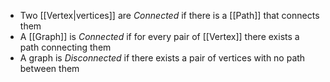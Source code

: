 * Two [[Vertex|vertices]] are *Connected* if there is a [[Path]] that connects them
* A [[Graph]] is *Connected* if for every pair of [[Vertex]] there exists a path connecting them
* A graph is *Disconnected* if there exists a pair of vertices with no path between them